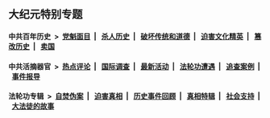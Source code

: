 ## 大纪元特别专题

#### 中共百年历史 &nbsp;>&nbsp; [党魁面目](indexes/nf1176107/README.md?07110430) &nbsp;| &nbsp; [杀人历史](indexes/nf1176106/README.md?07110430) &nbsp;| &nbsp; [破坏传统和道德](indexes/nf1176106/README.md?07110430) &nbsp;| &nbsp; [迫害文化精英](indexes/nf1176111/README.md?07110430) &nbsp;| &nbsp; [篡改历史](indexes/nf1176115/README.md?07110430) &nbsp;| &nbsp; [卖国](indexes/nf1176117/README.md?07110430) 

#### 中共活摘器官 &nbsp;>&nbsp; [热点评论](indexes/nf5879/README.md?07110430) &nbsp;| &nbsp; [国际调查](indexes/nf5947/README.md?07110430) &nbsp;| &nbsp; [最新活动](indexes/nf5883/README.md?07110430) &nbsp;| &nbsp; [法轮功遭遇](indexes/nf5881/README.md?07110430) &nbsp;| &nbsp; [追查案例](indexes/nf5880/README.md?07110430) &nbsp;| &nbsp; [事件报导](indexes/nf5877/README.md?07110430) 

#### 法轮功专辑 &nbsp;>&nbsp; [自焚伪案](indexes/nf5562/README.md?07110430) &nbsp;| &nbsp; [迫害真相](indexes/nf4379/README.md?07110430) &nbsp;| &nbsp; [历史事件回顾](indexes/nf5793/README.md?07110430) &nbsp;| &nbsp; [真相特辑](indexes/nf4389/README.md?07110430) &nbsp;| &nbsp; [社会支持](indexes/nf4386/README.md?07110430) &nbsp;| &nbsp; [大法徒的故事](indexes/nf1147481/README.md?07110430) 
